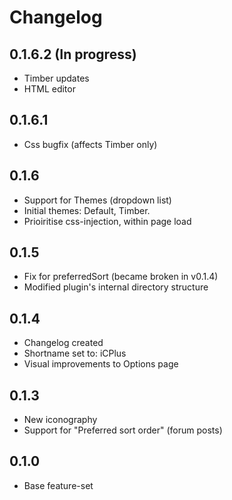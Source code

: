 # Changelog
## 0.1.6.2 (In progress)
 - Timber updates
 - HTML editor

## 0.1.6.1
 - Css bugfix (affects Timber only)

## 0.1.6
 - Support for Themes (dropdown list)
 - Initial themes: Default, Timber.
 - Prioiritise css-injection, within page load

## 0.1.5
 - Fix for preferredSort (became broken in v0.1.4)
 - Modified plugin's internal directory structure

## 0.1.4
 - Changelog created
 - Shortname set to: iCPlus
 - Visual improvements to Options page

## 0.1.3
 - New iconography
 - Support for "Preferred sort order" (forum posts)

## 0.1.0
 - Base feature-set
